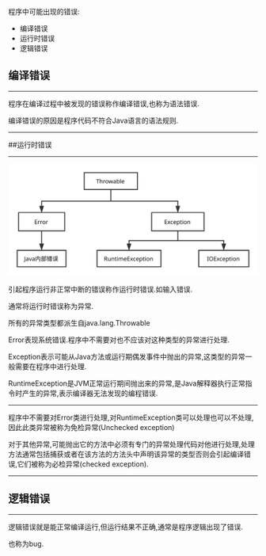 程序中可能出现的错误:

- 编译错误
- 运行时错误
- 逻辑错误

## 编译错误

---

程序在编译过程中被发现的错误称作编译错误,也称为语法错误.

编译错误的原因是程序代码不符合Java语言的语法规则.

---

##运行时错误

---

![Throwable](../image/Throwable.svg)

引起程序运行非正常中断的错误称作运行时错误.如输入错误.

通常将运行时错误称为异常.

所有的异常类型都派生自java.lang.Throwable

Error表现系统错误.程序中不需要对也不应该对这种类型的异常进行处理.

Exception表示可能从Java方法或运行期偶发事件中抛出的异常,这类型的异常一般需要在程序中进行处理.

RuntimeException是JVM正常运行期间抛出来的异常,是Java解释器执行正常指令时产生的异常,表示编译器无法发现的编程错误.

---

程序中不需要对Error类进行处理,对RuntimeException类可以处理也可以不处理,因此此类异常被称为免检异常(Unchecked exception)

对于其他异常,可能抛出它的方法中必须有专门的异常处理代码对他进行处理,处理方法通常包括捕获或者在该方法的方法头中声明该异常的类型否则会引起编译错误,它们被称为必检异常(checked exception).

---

## 逻辑错误

---

逻辑错误就是能正常编译运行,但运行结果不正确,通常是程序逻辑出现了错误.

也称为bug.